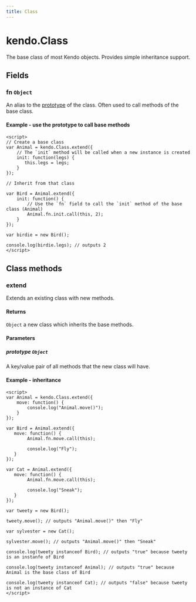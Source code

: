 ```yaml
---
title: Class
---
```



# kendo.Class

The base class of most Kendo objects. Provides simple inheritance support.

## Fields

### fn `Object`

An alias to the [prototype](https://developer.mozilla.org/en-US/docs/JavaScript/Reference/Global_Objects/Object/prototype) of the class. Often used to call methods of the base class.

#### Example - use the prototype to call base methods

    <script>
    // Create a base class
    var Animal = kendo.Class.extend({
        // The `init` method will be called when a new instance is created
        init: function(legs) {
           this.legs = legs;
        }
    });

    // Inherit from that class

    var Bird = Animal.extend({
        init: function() {
            // Use the `fn` field to call the `init` method of the base class (Animal)
            Animal.fn.init.call(this, 2);
        }
    });

    var birdie = new Bird();

    console.log(birdie.legs); // outputs 2
    </script>

## Class methods

### extend

Extends an existing class with new methods.

#### Returns

`Object` a new class which inherits the base methods.

#### Parameters

##### prototype `Object`

A key/value pair of all methods that the new class will have.

#### Example - inheritance

    <script>
    var Animal = kendo.Class.extend({
        move: function() {
            console.log("Animal.move()");
        }
    });

    var Bird = Animal.extend({
       move: function() {
            Animal.fn.move.call(this);

            console.log("Fly");
       }
    });

    var Cat = Animal.extend({
       move: function() {
            Animal.fn.move.call(this);

            console.log("Sneak");
       }
    });

    var tweety = new Bird();

    tweety.move(); // outputs "Animal.move()" then "Fly"

    var sylvester = new Cat();

    sylvester.move(); // outputs "Animal.move()" then "Sneak"

    console.log(tweety instanceof Bird); // outputs "true" because tweety is an instanfe of Bird

    console.log(tweety instanceof Animal); // outputs "true" because Animal is the base class of Bird

    console.log(tweety instanceof Cat); // outputs "false" because tweety is not an instance of Cat
    </script>
